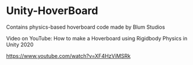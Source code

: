 # Unity-HoverBoard
Contains physics-based hoverboard code made by 
Blum Studios

Video on YouTube:
How to make a Hoverboard using Rigidbody Physics in Unity 2020

https://www.youtube.com/watch?v=XF4HzViMSRk
